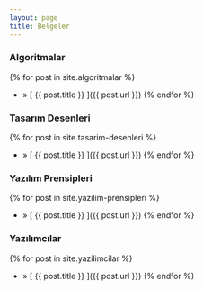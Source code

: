 ```yaml
---
layout: page
title: Belgeler
---
```


### Algoritmalar
{% for post in site.algoritmalar %}
  * &raquo; [ {{ post.title }} ]({{ post.url }})
{% endfor %}

### Tasarım Desenleri
{% for post in site.tasarim-desenleri %}
  * &raquo; [ {{ post.title }} ]({{ post.url }})
{% endfor %}

### Yazılım Prensipleri
{% for post in site.yazilim-prensipleri %}
  * &raquo; [ {{ post.title }} ]({{ post.url }})
{% endfor %}

### Yazılımcılar
{% for post in site.yazilimcilar %}
  * &raquo; [ {{ post.title }} ]({{ post.url }})
{% endfor %}